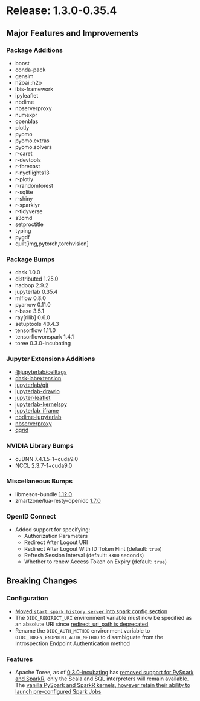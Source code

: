 # Release: 1.3.0-0.35.4

## Major Features and Improvements

### Package Additions

* boost
* conda-pack
* gensim
* h2oai::h2o
* ibis-framework
* ipyleaflet
* nbdime
* nbserverproxy
* numexpr
* openblas
* plotly
* pyomo
* pyomo.extras
* pyomo.solvers
* r-caret
* r-devtools
* r-forecast
* r-nycflights13
* r-plotly
* r-randomforest
* r-sqlite
* r-shiny
* r-sparklyr
* r-tidyverse
* s3cmd
* setproctitle
* typing
* pygdf
* quilt[img,pytorch,torchvision]

### Package Bumps

* dask 1.0.0
* distributed 1.25.0
* hadoop 2.9.2
* jupyterlab 0.35.4
* mlflow 0.8.0
* pyarrow 0.11.0
* r-base 3.5.1
* ray[rllib] 0.6.0
* setuptools 40.4.3
* tensorflow 1.11.0
* tensorflowonspark 1.4.1
* toree 0.3.0-incubating

### Jupyter Extensions Additions

* [@jupyterlab/celltags](https://github.com/jupyterlab/jupyterlab-celltags)
* [dask-labextension](https://github.com/dask/dask-labextension)
* [jupyterlab/git](https://github.com/jupyterlab/jupyterlab-git)
* [jupyterlab-drawio](https://github.com/QuantStack/jupyterlab-drawio)
* [jupyter-leaflet](https://github.com/jupyter-widgets/ipyleaflet)
* [jupyterlab-kernelspy](https://github.com/vidartf/jupyterlab-kernelspy)
* [jupyterlab_iframe](jupyterlab_iframe)
* [nbdime-jupyterlab](https://github.com/jupyter/nbdime)
* [nbserverproxy](https://github.com/jupyterhub/nbserverproxy)
* [qgrid](https://github.com/quantopian/qgrid)

### NVIDIA Library Bumps

* cuDNN 7.4.1.5-1+cuda9.0
* NCCL 2.3.7-1+cuda9.0

### Miscellaneous Bumps

* libmesos-bundle [1.12.0](https://downloads.mesosphere.com/libmesos-bundle/libmesos-bundle-1.12.0.tar.gz)
* zmartzone/lua-resty-openidc [1.7.0](https://github.com/zmartzone/lua-resty-openidc/releases/tag/v1.7.0)

### OpenID Connect

* Added support for specifying:
  * Authorization Parameters
  * Redirect After Logout URI
  * Redirect After Logout With ID Token Hint (default: `true`)
  * Refresh Session Interval (default: `3300` seconds)
  * Whether to renew Access Token on Expiry (default: `true`)

## Breaking Changes

### Configuration

* [Moved `start_spark_history_server` into spark config section](https://github.com/dcos-labs/dcos-jupyterlab-service/pull/4)
* The `OIDC_REDIRECT_URI` environment variable must now be specified as an absolute URI since [redirect_uri_path is deprecated](https://github.com/zmartzone/lua-resty-openidc/commit/0f2a68b82cf4849fc3efe4b25c389fc45377fc63)
* Rename the `OIDC_AUTH_METHOD` environment variable to `OIDC_TOKEN_ENDPOINT_AUTH_METHOD` to disambiguate from the Introspection Endpoint Authentication method

### Features

* Apache Toree, as of [0.3.0-incubating](https://github.com/apache/incubator-toree/releases/tag/v0.3.0-incubating) has [removed support for PySpark and SparkR](https://github.com/apache/incubator-toree/commit/276165ae2ac136a59d208058a031caf769bb312e), only the Scala and SQL interpreters will remain available. The [vanilla PySpark and SparkR kernels, however retain their ability to launch pre-configured Spark Jobs](https://github.com/mesosphere/mesosphere-jupyter-service/blob/master/jupyter_notebook_config.py#L231-L232)
